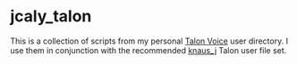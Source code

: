 # jcaly_talon

 This is a collection of scripts from my personal [Talon Voice](https://talonvoice.com/) user directory. I use them in conjunction with the recommended [knaus_j](https://github.com/knausj85/knausj_talon) Talon user file set.
